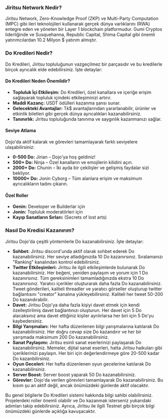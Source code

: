 ### Jiritsu Network Nedir?

Jiritsu Network, Zero-Knowledge Proof (ZKP) ve Multi-Party Computation (MPC) gibi ileri teknolojileri kullanarak gerçek dünya varlıklarını (RWA) entegre eden ve yöneten bir Layer 1 blockchain platformudur. Gumi Cryptos liderliğinde ve Susquehanna, Republic Capital, Shima Capital gibi önemli yatırımcılardan 10.2 Milyon $ yatırım almıştır.

### Do Kredileri Nedir?

Do Kredileri, Jiritsu topluluğunun vazgeçilmez bir parçasıdır ve bu kredilerle birçok ayrıcalık elde edebilirsiniz. İşte detaylar:

#### Do Kredileri Neden Önemlidir?

- **Topluluk İçi Etkileşim:** Do Kredileri, özel kanallara ve içeriğe erişim sağlayarak topluluk içindeki etkileşiminizi artırır.
- **Maddi Kazanç:** USDT ödülleri kazanma şansı sunar.
- **Gelecekteki Avantajlar:** T$k$$ avantajlarından yararlanabilir, ürünler ve etkinlik biletleri gibi gerçek dünya ayrıcalıkları kazanabilirsiniz.
- **Tanınırlık:** Jiritsu topluluğunda tanınma ve saygınlık kazanmanızı sağlar.

#### Seviye Atlama

Dojo'da aktif kalarak ve görevleri tamamlayarak farklı seviyelere ulaşabilirsiniz:

- **0-500 Do:** Jirian – Dojo'ya hoş geldiniz!
- **500+ Do:** Ninja – Özel kanalların ve emojilerin kilidini açın.
- **2000+ Do:** Chunin – İki ayda bir çekilişler ve gelişmiş faydalar sizi bekliyor.
- **10000+ Do:** Jonin Cyborg – Tüm alanlara erişim ve maksimum ayrıcalıkların tadını çıkarın.

#### Özel Roller

- **Genin:** Developer ve Builderlar için
- **Jonin:** Topluluk moderatörleri için
- **Kayıp Sanatların Sırları:** (Secrets of lost arts)

### Nasıl Do Kredisi Kazanırım?

Jiritsu Dojo'da çeşitli yöntemlerle Do kazanabilirsiniz. İşte detaylar:

- **Sohbet:** Jiritsu discord'unda aktif olarak sohbet ederek Do kazanabilirsiniz. Her seviye atladığınızda 10 Do kazanırsınız. Sıralamanızı "Ranking" kanalından kontrol edebilirsiniz.
- **Twitter Etkileşimleri:** Jiritsu ile ilgili etkileşimlerde bulunarak Do kazanabilirsiniz. Her beğeni, yeniden paylaşım ve yorum için 1 Do kazanırsınız. Tüm gereksinimleri tamamladığınızda ekstra 10 Do kazanırsınız. Yaratıcı içerikler oluşturarak daha fazla Do kazanabilirsiniz. Tweet gönderileri, kaliteli threadler ve yaratıcı görseller oluşturup twitter bağlantısını ⁠"creator" kanalına yükleyebilirsiniz. Kaliteli her tweet 50-200 Do kazandırabilir.
- **Davet:** Jiritsu Dojo'ya daha fazla kişiyi davet etmek için kendi özelleştirilmiş davet bağlantınızı oluşturun. Her davet için 5 Do alacaksınız ama davet ettiğiniz kişiler ayrılırlarsa her biri için 5 Do'yu kaybedersiniz.
- **Bilgi Yarışmaları:** Her hafta düzenlenen bilgi yarışmalarına katılarak Do kazanabilirsiniz. Her doğru cevap size Do kazandırır ve her bir yarışmada maksimum 200 Do kazanabilirsiniz.
- **Sanat Paylaşımı:** Jiritsu esinli sanat eserlerinizi paylaşarak Do kazanabilirsiniz. Memeler, dijital sanat eserleri, hatta Jiritsu haikuları gibi içeriklerinizi paylaşın. Her biri için değerlendirmeye göre 20-500 kadar Do kazanbilirsiniz.
- **Oyun Geceleri:** Her hafta düzenlenen oyun gecelerine katılarak Do kazanabilirsiniz.
- **Server Boost:** Server boost yaparak 50 Do kazanabilirsiniz.
- **Görevler:** Dojo'da verilen görevleri tamamlayarak Do kazanabilirsiniz. Bu kısım şu an aktif değil, ancak önümüzdeki günlerde aktif olacaktır.

Bu genel bilgilerle Do Kredileri sistemi hakkında bilgi sahibi olabilirsiniz. Projelerdeki roller önemli olabilir ve Do kazanmak isterseniz yukarıdaki adımları takip edebilirsiniz. Ayrıca, Jiritsu ile ilgili Testnet gibi birçok bilgi önümüzdeki günlerde açıklığa kavuşacaktır.
